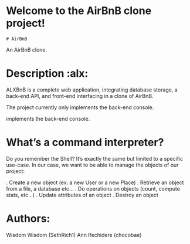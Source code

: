 

# Welcome to the AirBnB clone project!


    # AirBnB

   An AirBnB clone.

# Description :alx:

ALXBnB is a complete web application, integrating database storage, a back-end API, and front-end interfacing in a clone of AirBnB.

The project currently only implements the back-end console.

implements the back-end console.

# What’s a command interpreter?
Do you remember the Shell? It’s exactly the same but limited to a specific use-case. In our case, we want to be able to manage the objects of our project:

. Create a new object (ex: a new User or a new Place)
. Retrieve an object from a file, a database etc…
. Do operations on objects (count, compute stats, etc…)
. Update attributes of an object
. Destroy an object


# Authors:

Wisdom Wisdom (SethRich1)
Ann Ifechidere (chocobae)
